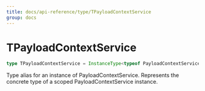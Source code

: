 ```yaml
---
title: docs/api-reference/type/TPayloadContextService
group: docs
---
```


# TPayloadContextService

```ts
type TPayloadContextService = InstanceType<typeof PayloadContextService>;
```

Type alias for an instance of PayloadContextService.
Represents the concrete type of a scoped PayloadContextService instance.
